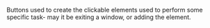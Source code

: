 Buttons used to create the clickable elements used to perform some specific task- may it be exiting a window, or adding the element.
